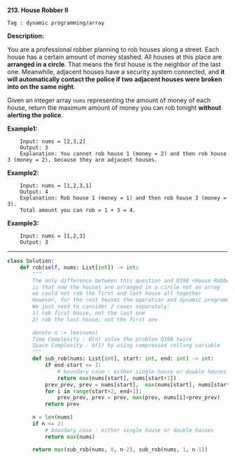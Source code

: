 **213. House Robber II**

```Tag : dynamic programming/array```

**Description:**

You are a professional robber planning to rob houses along a street. Each house has a certain amount of money stashed. All houses at this place are **arranged in a circle**. That means the first house is the neighbor of the last one. Meanwhile, adjacent houses have a security system connected, and **it will automatically contact the police if two adjacent houses were broken into on the same night**.

Given an integer array ```nums``` representing the amount of money of each house, return the maximum amount of money you can rob tonight **without alerting the police**.

**Example1:**

		Input: nums = [2,3,2]
		Output: 3
		Explanation: You cannot rob house 1 (money = 2) and then rob house 3 (money = 2), because they are adjacent houses.

**Example2:**
		
		Input: nums = [1,2,3,1]
		Output: 4
		Explanation: Rob house 1 (money = 1) and then rob house 3 (money = 3).
		Total amount you can rob = 1 + 3 = 4.

**Example3:**

		Input: nums = [1,2,3]
		Output: 3

-----------

```python
class Solution:
    def rob(self, nums: List[int]) -> int:
        """
        The only difference between this question and Q198 <House Robber>
        is that now the houses are arranged in a circle not an array
        we could not rob the first and last house all together
        However, for the rest houses the operation and dynamic programming scheme should still work
        We just need to consider 2 cases separately:
        1) rob first house, not the last one
        2) rob the last house, not the first one
        
        denote n := len(nums)
        Time Complexity : O(n) solve the problem Q198 twice
        Space Complexity : O(1) by using compressed rolling variable
        """
        def sub_rob(nums: List[int], start: int, end: int) -> int:
            if end-start <= 1:
                # boundary case : either single house or double houses
                return max(nums[start], nums[start+1])
            prev_prev, prev = nums[start],  max(nums[start], nums[start+1])
            for i in range(start+2, end+1):
                prev_prev, prev = prev, max(prev, nums[i]+prev_prev)
            return prev
        
        n = len(nums)
        if n <= 2:
            # boundary case : either single house or double houses
            return max(nums)
        
        return max(sub_rob(nums, 0, n-2), sub_rob(nums, 1, n-1))
```


